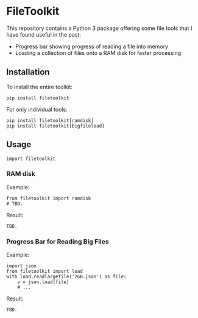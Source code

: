 # FileToolkit

This repository contains a Python 3 package offering some file tools that I have found useful in the past:

* Progress bar showing progress of reading a file into memory
* Loading a collection of files onto a RAM disk for faster processing


## Installation

To install the entire toolkit:

```
pip install filetoolkit
```

For only individual tools:

```
pip install filetoolkit[ramdisk]
pip install filetoolkit[bigfileload]
```


## Usage

```
import filetoolkit
```

### RAM disk

Example:

```
from filetoolkit import ramdisk
# TBD.
```

Result:

```
TBD.
```


### Progress Bar for Reading Big Files

Example:

```
import json
from filetoolkit import load
with load.readlargefile('2GB.json') as file:
    v = json.load(file)
    # ...
```

Result:

```
TBD.
```
